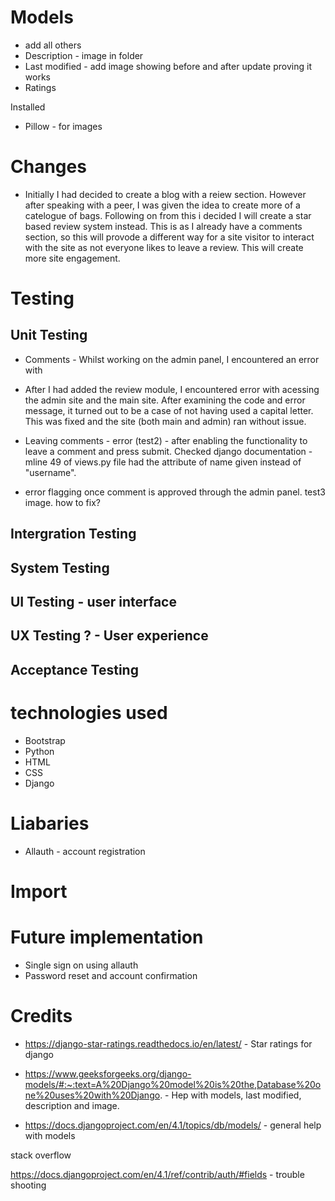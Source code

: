 # Models
- add all others 
- Description - image in folder 
- Last modified - add image showing before and after update proving it works 
- Ratings 


Installed 
- Pillow - for images 



# Changes 
- Initially I had decided to create a blog with a reiew section. However after speaking with a peer, I was given the idea to create more of a catelogue of bags. Following on from this i decided I will create a star based review system instead. This is as I already have a comments section, so this will provode a different way for a site visitor to interact with the site as not everyone likes to leave a review. This will create more site engagement. 

# Testing 
## Unit Testing
- Comments - Whilst working on the admin panel, I encountered an error with 



- After I had added the review module, I encountered error with acessing the admin site and the main site. After examining the code and error message, it turned out to be a case of not having used a capital letter. This was fixed and the site (both main and admin) ran without issue. 



- Leaving comments - error (test2) - after enabling the functionality to leave a comment and press submit. Checked django documentation - mline 49 of views.py file had the attribute of name given instead of "username".

- error flagging once comment is approved through the admin panel. test3 image. 
how to fix? 

## Intergration Testing

## System Testing 

## UI Testing - user interface 
## UX Testing ? - User experience 

## Acceptance Testing 



# technologies used 

- Bootstrap
- Python 
- HTML
- CSS
- Django

# Liabaries 
- Allauth - account registration 


# Import




# Future implementation 
- Single sign on using allauth 
- Password reset and account confirmation 




# Credits 
- https://django-star-ratings.readthedocs.io/en/latest/ - Star ratings for django 
- https://www.geeksforgeeks.org/django-models/#:~:text=A%20Django%20model%20is%20the,Database%20one%20uses%20with%20Django. - Hep with models, last modified, description and image. 

- https://docs.djangoproject.com/en/4.1/topics/db/models/ - general help with models 

stack overflow 

https://docs.djangoproject.com/en/4.1/ref/contrib/auth/#fields - trouble shooting 

